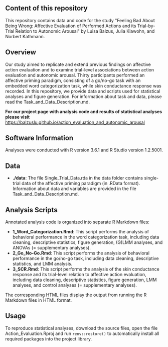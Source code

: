 ## Content of this repository

This repository contains data and code for the study "Feeling Bad About Being Wrong: Affective Evaluation of Performed Actions and its Trial-by-Trial Relation to Autonomic Arousal" by Luisa Balzus, Julia Klawohn, and Norbert Kathmann.    

  


## Overview

Our study aimed to replicate and extend previous findings on affective action evaluation and to examine trial-level associations between action evaluation and autonomic arousal. 
Thirty participants performed an affective priming paradigm, consisting of a go/no-go task with an embedded word categorization task, while skin conductance response was recorded.
In this repository, we provide data and scripts used for statistical analyses and figure generation. For information about task and data, please read the Task_and_Data_Description.md.  

**For our project page with analysis code and results of statistical analyses please visit**
<https://balzuslu.github.io/action_evaluation_and_autonomic_arousal>   

  


## Software Information

Analyses were conducted with R version 3.6.1 and R Studio version 1.2.5001.    

  


## Data

- **./data**: The file Single_Trial_Data.rda in the data folder contains single-trial data of the affective priming paradigm (in .RData format). Information about data and variables are provided in the file Task_and_Data_Description.md.    

  


## Analysis Scripts

Annotated analysis code is organized into separate R Markdown files:  

- **1_Word_Categorization.Rmd**: This script performs the analysis of behavioral performance in the word categorization task, including data cleaning, descriptive statistics, figure generation, (G)LMM analyses, and ANOVAs (= supplementary analyses).
- **2_Go_No-Go.Rmd**: This script performs the analysis of behavioral performance in the go/no-go task, including data cleaning, descriptive statistics, and LMM analysis.
- **3_SCR.Rmd**: This script performs the analysis of the skin conductance response and its trial-level relation to affective action evaluation, including data cleaning, descriptive statistics, figure generation, LMM analyses, and control analyses (= supplementary analyses).  

The corresponding HTML files display the output from running the R Markdown files in HTML format.    

  


## Usage

To reproduce statistical analyses, download the source files, open the file Action_Evaluation.Rproj and run `renv::restore()` to automatically install all required packages into the project library.




